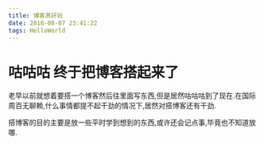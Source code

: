 ```yaml
---
title: 博客真好玩
date: 2018-08-07 23:41:22
tags: HelloWorld
---
```


# 咕咕咕 终于把博客搭起来了

老早以前就想着要搭一个博客然后往里面写东西,但是居然咕咕咕到了现在.在国际周百无聊赖,什么事情都提不起干劲的情况下,居然对搭博客还有干劲.

搭博客的目的主要是放一些平时学到想到的东西,或许还会记点事,毕竟也不知道放哪.

<!--*more*-->